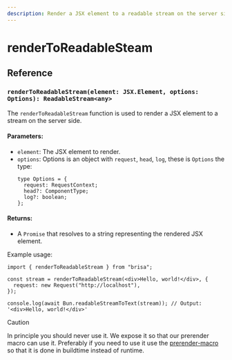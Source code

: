 ```yaml
---
description: Render a JSX element to a readable stream on the server side.
---
```


# renderToReadableSteam

## Reference

### `renderToReadableStream(element: JSX.Element, options: Options): ReadableStream<any>`

The `renderToReadableStream` function is used to render a JSX element to a stream on the server side.

#### Parameters:

- `element`: The JSX element to render.
- `options`: Options is an object with `request`, `head`, `log`, these is `Options` the type:
  ```tsx
  type Options = {
    request: RequestContext;
    head?: ComponentType;
    log?: boolean;
  };
  ```

#### Returns:

- A `Promise` that resolves to a string representing the rendered JSX element.

Example usage:

```tsx
import { renderToReadableStream } from "brisa";

const stream = renderToReadableStream(<div>Hello, world!</div>, {
  request: new Request("http://localhost"),
});

console.log(await Bun.readableStreamToText(stream)); // Output: '<div>Hello, world!</div>'
```

> [!CAUTION]
>
> In principle you should never use it. We expose it so that our prerender macro can use it. Preferably if you need to use it use the [prerender-macro](/api-reference/macros/prerender) so that it is done in buildtime instead of runtime.
